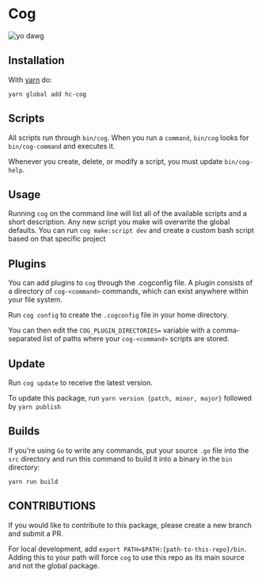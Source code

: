 # Cog
![yo dawg](https://raw.githubusercontent.com/happycog/cog/master/yo_dawg.jpg)

## Installation
With [yarn](https://github.com/yarnpkg/yarn) do:

`yarn global add hc-cog`

## Scripts
All scripts run through `bin/cog`. When you run a `command`, `bin/cog` looks for `bin/cog-command` and executes it.

Whenever you create, delete, or modify a script, you must update `bin/cog-help`.

## Usage
Running `cog` on the command line will list all of the available scripts and a short description. Any new script you make will overwrite the global defaults. You can run `cog make:script dev` and create a custom bash script based on that specific project

## Plugins
You can add plugins to `cog` through the .cogconfig file. A plugin consists of a directory of `cog-<command>` commands, which can exist anywhere within your file system.

Run `cog config` to create the `.cogconfig` file in your home directory.

You can then edit the `COG_PLUGIN_DIRECTORIES=` variable with a comma-separated list of paths where your `cog-<command>` scripts are stored.

## Update
Run `cog update` to receive the latest version. 

To update this package, run `yarn version {patch, minor, major}` followed by `yarn publish`

## Builds
If you're using `Go` to write any commands, put your source `.go` file into the `src` directory and run this command to build it into a binary in the `bin` directory:

```
yarn run build
```

## CONTRIBUTIONS
If you would like to contribute to this package, please create a new branch and submit a PR. 

For local development, add `export PATH=$PATH:{path-to-this-repo}/bin`. Adding this to your path will force `cog` to use this repo as its main source and not the global package. 